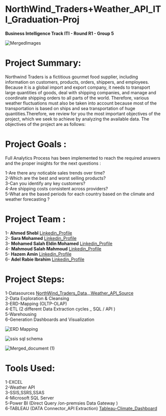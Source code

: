 # NorthWind_Traders+Weather_API_ITI_Graduation-Proj  
**Business Intelligence Track ITI - Round R1 - Group 5**   

![MergedImages](https://github.com/AhmedShebl21/NorthWind_Weather_API__ITI_Graduation-Proj_G5/assets/91529929/1154447a-d3a9-40f5-b920-18cc34a2c9bd)


# **Project Summary:**
Northwind Traders is  a fictitious gourmet food supplier, including information on customers, products, orders, shippers, and employees.
Because it is a global import and export company, it needs to transport large quantities of goods, deal with shipping companies, and manage and coordinate shipping orders to all parts of the world. Therefore, various weather fluctuations must also be taken into account because most of the transportation is based on ships and sea transportation of huge quantities.Therefore, we review for you the most important objectives of the project, which we seek to achieve by analyzing the available data. The objectives of the project are as follows:
# **Project Goals :**
Full Analytics Process has been implemented to reach the required answers and the proper insights for the next questions : 

1-Are there any noticable sales trends over time?  
2-Which are the best and worst selling products?  
3-Can you identify any key customers?  
4-Are shipping costs consistent across providers?  
5-What are the based periods for each country based on the climate and weather forecasting ?  
# Project Team :
1- **Ahmed Shebl**   [Linkedin_Profile](https://www.linkedin.com/in/ahmednasershebl/)  
2- **Sara Mohamed**  [Linkedin_Profile](https://www.linkedin.com/in/sarah-mohamed-872923102)  
3- **Mohamed Salah Eldin Mohamed**  [Linkedin_Profile](https://www.linkedin.com/in/mohamed-elkial-9b365118a)  
4- **Mahmoud Salah Mahmoud**  [Linkedin_Profile](https://www.linkedin.com/in/mahmoud-salah-2669bb250)  
5- **Hazem Amin**  [Linkedin_Profile](https://www.linkedin.com/in/sarah-mohamed-872923102)  
6- **Adel Rabie Ibrahim**  [Linkedin_Profile](https://www.linkedin.com/in/adel-rabie-1609791a9)  

# **Project Steps:**  
1-Datasources   [NorthWind_Traders_Data](https://mavenanalytics.io/data-playground)__[Weather_API_Source](https://mavenanalytics.io/data-playground)   
2-Data Exploration & Cleansing  
3-ERD-Mapping  (OLTP-OLAP)    
4-ETL (2 different Data Extraction cycles  _ SQL / API )   
5-Warehousing  
6-Generation Dashboards and Visualization   

![ERD Mapping](https://github.com/AhmedShebl21/NorthWind_Weather_API__ITI_Graduation-Proj_G5/assets/91529929/6ef994bc-d79a-4d9e-82ad-dcd5c058dd0a)

![ssis sql schema](https://github.com/AhmedShebl21/NorthWind_Weather_API__ITI_Graduation-Proj_G5/assets/91529929/f710f0ab-bf86-4bbc-b972-985191ac478f)    

![Merged_document (1)](https://github.com/AhmedShebl21/NorthWind_Weather_API__ITI_Graduation-Proj_G5/assets/91529929/7463feee-f7b1-41ff-8345-843af524b003)


# **Tools Used:**  
1-EXCEL   
2-Weather API   
3-SSIS,SSRS,SSAS   
4-Microsoft SQL Server  
5-Power BI (Direct Query /on-premsies Data Gateway )  
6-TABLEAU  (DATA Connector_API Extraction) [Tableau-Climate_Dashboard](https://public.tableau.com/app/profile/ahmed.naser.morsy.shebl/viz/Weather_API_Final-Proj/FinalDashboard)   




